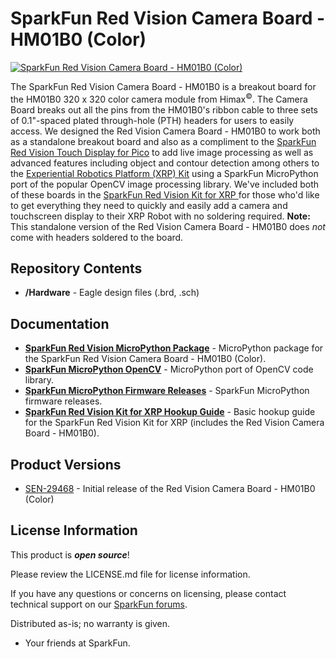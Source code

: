 SparkFun Red Vision Camera Board - HM01B0 (Color)
================================================
[![SparkFun Red Vision Camera Board - HM01B0 (Color)](https://cdn.sparkfun.com/r/600-600/assets/parts/3/1/3/6/8/29468-RedVision-Camera-Board-HM01B0-Color-Feature.jpg)](https://www.sparkfun.com/sparkfun-red-vision-camera-board-hm01b0-color.html)

The SparkFun Red Vision Camera Board - HM01B0 is a breakout board for the HM01B0 320 x 320 color camera module from Himax<sup>&copy;</sup>. The Camera Board breaks out all the pins from the HM01B0's ribbon cable to three sets of 0.1"-spaced plated through-hole (PTH) headers for users to easily access. We designed the Red Vision Camera Board - HM01B0 to work both as a standalone breakout board and also as a compliment to the [SparkFun Red Vision Touch Display for Pico](https://www.sparkfun.com/sparkfun-red-vision-touch-display-for-pico.html) to add live image processing as well as advanced features including object and contour detection among others to the [Experiential Robotics Platform (XRP) Kit](https://www.sparkfun.com/experiential-robotics-platform-xrp-kit.html) using a SparkFun MicroPython port of the popular OpenCV image processing library. We've included both of these boards in the [SparkFun Red Vision Kit for XRP ](https://www.sparkfun.com/sparkfun-pico-vision-kit-for-xrp.html) for those who'd like to get everything they need to quickly and easily add a camera and touchscreen display to their XRP Robot with no soldering required. **Note:** This standalone version of the Red Vision Camera Board - HM01B0 does *not* come with headers soldered to the board.

Repository Contents
-------------------
 
* **/Hardware** - Eagle design files (.brd, .sch)

Documentation
--------------
* **[SparkFun Red Vision MicroPython Package](https://github.com/sparkfun/red_vision/tree/main)** - MicroPython package for the SparkFun Red Vision Camera Board - HM01B0 (Color).
* **[SparkFun MicroPython OpenCV](https://github.com/sparkfun/micropython-opencv)** - MicroPython port of OpenCV code library.
* **[SparkFun MicroPython Firmware Releases](https://github.com/sparkfun/micropython/releases)** - SparkFun MicroPython firmware releases.
* **[SparkFun Red Vision Kit for XRP Hookup Guide](https://docs.sparkfun.com/SparkFun_Red_Vision_Kit_for_XRP/introduction)** - Basic hookup guide for the SparkFun Red Vision Kit for XRP (includes the Red Vision Camera Board - HM01B0).


Product Versions
----------------
* [SEN-29468](https://www.sparkfun.com/sparkfun-red-vision-camera-board-hm01b0-color.html) - Initial release of the Red Vision Camera Board - HM01B0 (Color)


License Information
-------------------

This product is _**open source**_! 

Please review the LICENSE.md file for license information. 

If you have any questions or concerns on licensing, please contact technical support on our [SparkFun forums](https://forum.sparkfun.com/viewforum.php?f=152).

Distributed as-is; no warranty is given.

- Your friends at SparkFun.

